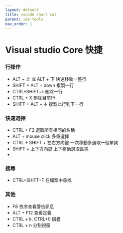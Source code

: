 ```yaml
---
layout: default
title: vscode short cut
parent: ide-tools
nav_order: 1
---
```


# Visual studio Core 快捷
### 行操作
* ALT + 上 或 ALT + 下 快速移動一整行
* SHIFT + ALT + down 複製一行
* CTRL+SHIFT+k 刪除一行
* CTRL + X 刪除目前行
* SHIFT + ALT + ↓ 複製此行到下一行

### 快速選擇
* CTRL + F2 選取所有相同的名稱
* ALT + mouse click 多重選擇
* CTRL + SHIFT + 左右方向鍵  一次移動多選取一個單詞
* SHIFT + 上下方向鍵 上下移動選取區塊
* 
### 搜尋
* CTRL+SHIFT+F 在檔案中尋找

### 其他
* F8 依序查看警告訊息
* ALT + F12 查看定義
* CTRL + k, CTRL+0 摺疊
* CTRL + n 分割視窗

